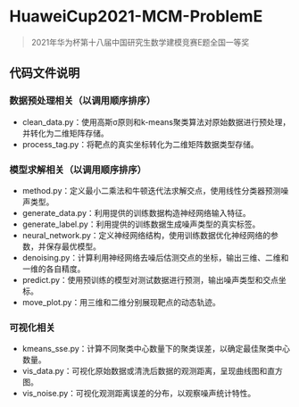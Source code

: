 # HuaweiCup2021-MCM-ProblemE

> 2021年华为杯第十八届中国研究生数学建模竞赛E题全国一等奖

## 代码文件说明

### 数据预处理相关（以调用顺序排序）

- clean_data.py：使用高斯σ原则和k-means聚类算法对原始数据进行预处理，并转化为二维矩阵存储。
- process_tag.py：将靶点的真实坐标转化为二维矩阵数据类型存储。

### 模型求解相关（以调用顺序排序）

- method.py：定义最小二乘法和牛顿迭代法求解交点，使用线性分类器预测噪声类型。
- generate_data.py：利用提供的训练数据构造神经网络输入特征。
- generate_label.py：利用提供的训练数据生成噪声类型的真实标签。
- neural_network.py：定义神经网络结构，使用训练数据优化神经网络的参数，并保存最优模型。
- denoising.py：计算利用神经网络去噪后估测交点的坐标，输出三维、二维和一维的各自精度。
- predict.py：使用预训练的模型对测试数据进行预测，输出噪声类型和交点坐标。
- move_plot.py：用三维和二维分别展现靶点的动态轨迹。

### 可视化相关

- kmeans_sse.py：计算不同聚类中心数量下的聚类误差，以确定最佳聚类中心数量。
- vis_data.py：可视化原始数据或清洗后数据的观测距离，呈现曲线图和直方图。
- vis_noise.py：可视化观测距离误差的分布，以观察噪声统计特性。
